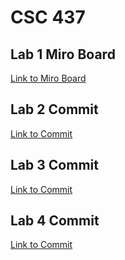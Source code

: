 # CSC 437

## Lab 1 Miro Board
[Link to Miro Board](https://miro.com/app/board/uXjVJE_lIao=/?share_link_id=885631518567)

## Lab 2 Commit
[Link to Commit](https://github.com/brynawesomehd321/CSC437/commit/90acfd3be913c4eb52a92e48147fa543635dbd0a)

## Lab 3 Commit
[Link to Commit](https://github.com/brynawesomehd321/CSC437/commit/69438c11ff172dc6ca1121ce30cf66a1ce60eeb9)

## Lab 4 Commit
[Link to Commit](https://github.com/brynawesomehd321/CSC437/commit/6915230986986dcbd060f04fb660d3e71a8e42e6)